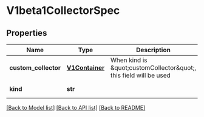 # V1beta1CollectorSpec

## Properties
Name | Type | Description | Notes
------------ | ------------- | ------------- | -------------
**custom_collector** | [**V1Container**](https://github.com/kubernetes-client/python/blob/master/kubernetes/docs/V1Container.md) | When kind is \&quot;customCollector\&quot;, this field will be used | [optional] 
**kind** | **str** |  | [default to '']

[[Back to Model list]](../README.md#documentation-for-models) [[Back to API list]](../README.md#documentation-for-api-endpoints) [[Back to README]](../README.md)


